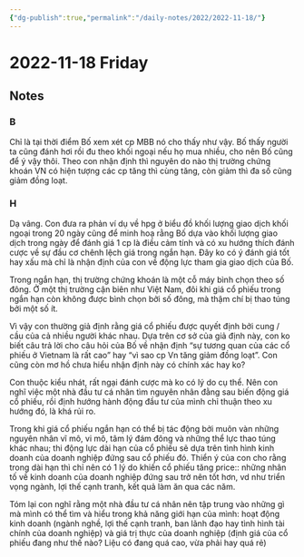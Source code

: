 ```yaml
---
{"dg-publish":true,"permalink":"/daily-notes/2022/2022-11-18/"}
---
```


# 2022-11-18 Friday

## Notes

### B

Chỉ là tại thời điểm Bố xem xét cp MBB nó cho thấy như vậy. Bố thấy người ta cũng đánh hơi rồi đu theo khối ngoại nếu họ mua nhiều, cho nên Bố cũng để ý vậy thôi. Theo con nhận định thì nguyên do nào thị trường chứng khoán VN có hiện tượng các cp tăng thì cùng tăng, còn giảm thì đa số cũng giảm đồng loạt.

### H

Dạ vâng. Con đưa ra phản ví dụ về hpg ở biểu đồ khối lượng giao dịch khối ngoại trong 20 ngày cũng để minh hoạ rằng Bố dựa vào khối lượng giao dịch trong ngày để đánh giá 1 cp là điều cảm tính và có xu hướng thích đánh cược về sự đầu cơ chênh lệch giá trong ngắn hạn. Đây ko có ý đánh giá tốt hay xấu mà chỉ là nhận định của con về động lực tham gia giao dịch của Bố.

Trong ngắn hạn, thị trường chứng khoán là một cỗ máy bình chọn theo số đông. Ở một thị trường cận biên như Việt Nam, đôi khi giá cổ phiếu trong ngắn hạn còn không được bình chọn bởi số đông, mà thậm chí bị thao túng bởi một số ít.

Vì vậy con thường giả định rằng giá cổ phiếu được quyết định bởi cung / cầu của cả nhiều người khác nhau. Dựa trên cơ sở của giả định này, con ko biết câu trả lời cho câu hỏi của Bố về nhận định “sự tương quan của các cổ phiếu ở Vietnam là rất cao” hay “vì sao cp Vn tăng giảm đồng loạt”. Con cũng còn mơ hồ chưa hiểu nhận định này có chính xác hay ko?

Con thuộc kiểu nhát, rất ngại đánh cược mà ko có lý do cụ thể. Nên con nghĩ việc một nhà đầu tư cá nhân tìm nguyên nhân đằng sau biến động giá cổ phiếu, rồi định hướng hành động đầu tư của mình chỉ thuận theo xu hướng đó, là khá rủi ro.

Trong khi giá cổ phiếu ngắn hạn có thể bị tác động bởi muôn vàn những nguyên nhân vĩ mô, vi mô, tâm lý đám đông và những thể lực thao túng khác nhau; thi động lực dài hạn của cổ phiếu sẽ dựa trên tình hình kinh doanh của doanh nghiệp đứng sau cổ phiếu đó. Thiển ý của con cho rằng trong dài hạn thì chỉ nên có 1 lý do khiến cổ phiếu tăng price:: những nhân tố về kinh doanh của doanh nghiệp đứng sau trở nên tốt hơn, vd như triển vọng ngành, lợi thế cạnh tranh, kết quả làm ăn qua các năm.

Tóm lại con nghĩ rằng một nhà đầu tư cá nhân nên tập trung vào những gì mà mình có thể tìm và hiểu trong khả năng giới hạn của mình: hoạt động kinh doanh (ngành nghề, lợi thế cạnh tranh, ban lãnh đạo hay tình hình tài chính của doanh nghiệp) và giá trị thực của doanh nghiệp (định giá của cổ phiếu đang như thế nào? Liệu có đang quá cao, vừa phải hay quá rẻ)